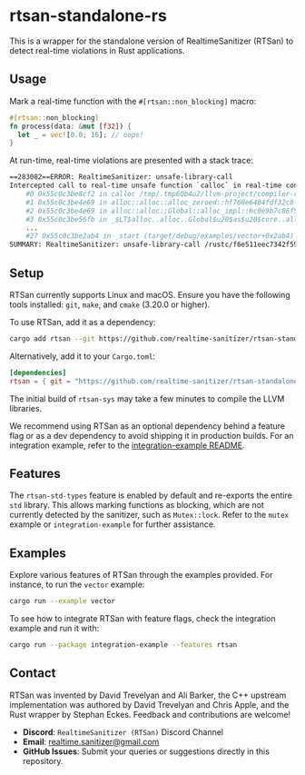 # rtsan-standalone-rs

This is a wrapper for the standalone version of RealtimeSanitizer (RTSan) to
detect real-time violations in Rust applications.

## Usage

Mark a real-time function with the `#[rtsan::non_blocking]` macro:

```rust
#[rtsan::non_blocking]
fn process(data: &mut [f32]) {
  let _ = vec![0.0; 16]; // oops!
}
```

At run-time, real-time violations are presented with a stack trace:

```bash
==283082==ERROR: RealtimeSanitizer: unsafe-library-call
Intercepted call to real-time unsafe function `calloc` in real-time context!
    #0 0x55c0c3be8cf2 in calloc /tmp/.tmp6Qb4u2/llvm-project/compiler-rt/lib/rtsan/rtsan_interceptors_posix.cpp:470:34
    #1 0x55c0c3be4e69 in alloc::alloc::alloc_zeroed::hf760e6484fdf32c8 /rustc/f6e511eec7342f59a25f7c0534f1dbea00d01b14/library/alloc/src/alloc.rs:170:14
    #2 0x55c0c3be4e69 in alloc::alloc::Global::alloc_impl::hc0e9b7c86f5cad5c /rustc/f6e511eec7342f59a25f7c0534f1dbea00d01b14/library/alloc/src/alloc.rs:181:43
    #3 0x55c0c3be56fb in _$LT$alloc..alloc..Global$u20$as$u20$core..alloc..Allocator$GT$::allocate_zeroed::h8f75ff921b519af6 /rustc/f6e511eec7342f59a25f7c0534f1dbea00d01b14/library/alloc/src/alloc.rs:246:9
    ...
    #27 0x55c0c3be2ab4 in _start (target/debug/examples/vector+0x2ab4) (BuildId: adb992a7e560cd00ef533c9333d3c033fb4a7c42)    
SUMMARY: RealtimeSanitizer: unsafe-library-call /rustc/f6e511eec7342f59a25f7c0534f1dbea00d01b14/library/alloc/src/alloc.rs:170:14 in alloc::alloc::alloc_zeroed::hf760e6484fdf32c8
```

## Setup

RTSan currently supports Linux and macOS. Ensure you have the following tools
installed: `git`, `make`, and `cmake` (3.20.0 or higher).

To use RTSan, add it as a dependency:

```bash
cargo add rtsan --git https://github.com/realtime-sanitizer/rtsan-standalone-rs --branch dev
```

Alternatively, add it to your `Cargo.toml`:

```toml
[dependencies]
rtsan = { git = "https://github.com/realtime-sanitizer/rtsan-standalone-rs", branch = "dev" }
```

The initial build of `rtsan-sys` may take a few minutes to compile the LLVM
libraries.

We recommend using RTSan as an optional dependency behind a feature flag or as a
dev dependency to avoid shipping it in production builds. For an integration
example, refer to the
[integration-example README](examples/integration-example/README.md).

## Features

The `rtsan-std-types` feature is enabled by default and re-exports the entire
`std` library. This allows marking functions as blocking, which are not
currently detected by the sanitizer, such as `Mutex::lock`. Refer to the `mutex`
example or `integration-example` for further assistance.

## Examples

Explore various features of RTSan through the examples provided. For instance,
to run the `vector` example:

```bash
cargo run --example vector
```

To see how to integrate RTSan with feature flags, check the integration example
and run it with:

```bash
cargo run --package integration-example --features rtsan
```

## Contact

RTSan was invented by David Trevelyan and Ali Barker, the C++ upstream
implementation was authored by David Trevelyan and Chris Apple, and the Rust
wrapper by Stephan Eckes. Feedback and contributions are welcome!

- **Discord**: `RealtimeSanitizer (RTSan)` Discord Channel
- **Email**: [realtime.sanitizer@gmail.com](mailto:realtime.sanitizer@gmail.com)
- **GitHub Issues**: Submit your queries or suggestions directly in this
  repository.
